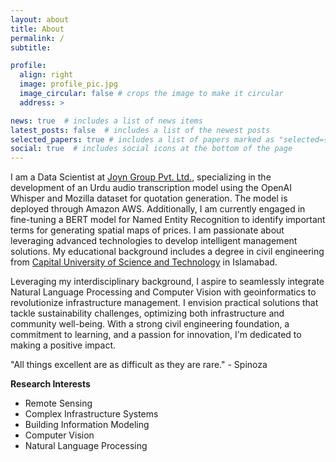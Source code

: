 ```yaml
---
layout: about
title: About
permalink: /
subtitle: 

profile:
  align: right
  image: profile_pic.jpg
  image_circular: false # crops the image to make it circular
  address: >

news: true  # includes a list of news items
latest_posts: false  # includes a list of the newest posts
selected_papers: true # includes a list of papers marked as "selected={true}"
social: true  # includes social icons at the bottom of the page
---
```

I am a Data Scientist at [Joyn Group Pvt. Ltd.](https://Joyngroup.com), specializing in the development of an Urdu audio transcription model using the OpenAI Whisper and Mozilla dataset for quotation generation. The model is deployed through Amazon AWS. Additionally, I am currently engaged in fine-tuning a BERT model for Named Entity Recognition to identify important terms for generating spatial maps of prices. I am passionate about leveraging advanced technologies to develop intelligent management solutions. My educational background includes a degree in civil engineering from [Capital University of Science and Technology](https://cust.edu.pk) in Islamabad. 

Leveraging my interdisciplinary background, I aspire to seamlessly integrate Natural Language Processing and Computer Vision with geoinformatics to revolutionize infrastructure management. I envision practical solutions  that tackle sustainability challenges, optimizing both infrastructure and community well-being. With a strong civil engineering foundation, a commitment to learning, and a passion for innovation, I'm dedicated to making a positive impact. 

"All things excellent are as difficult as they are rare." - Spinoza

**Research Interests**
* Remote Sensing
* Complex Infrastructure Systems
* Building Information Modeling
* Computer Vision
* Natural Language Processing

